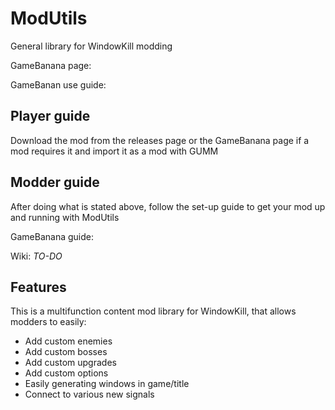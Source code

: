 # ModUtils
General library for WindowKill modding

GameBanana page:

GameBanan use guide:

## Player guide
Download the mod from the releases page or the GameBanana page if a mod requires it and import it as a mod with GUMM

## Modder guide
After doing what is stated above, follow the set-up guide to get your mod up and running with ModUtils

GameBanana guide:

Wiki: *TO-DO*

## Features
This is a multifunction content mod library for WindowKill, that allows modders to easily:
- Add custom enemies
- Add custom bosses
- Add custom upgrades
- Add custom options
- Easily generating windows in game/title
- Connect to various new signals
